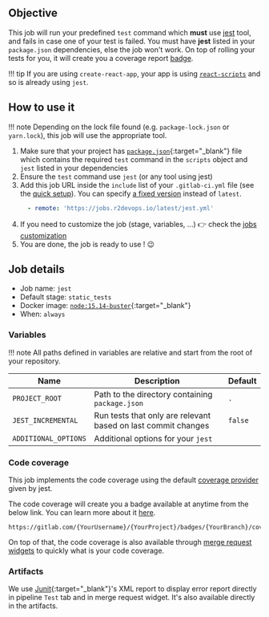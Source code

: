 ## Objective

This job will run your predefined `test` command which **must** use [jest](https://jestjs.io/) tool, and fails in case one of
your test is failed. You must have **jest** listed in your `package.json` dependencies, else the job won't work.
On top of rolling your tests for you, it will create you a coverage report
[badge](https://docs.gitlab.com/ee/user/project/badges.html).

!!! tip
    If you are using `create-react-app`, your app is using 
    [`react-scripts`](https://github.com/facebook/create-react-app/tree/master/packages/react-scripts) and so is already
    using `jest`.

## How to use it

!!! note
    Depending on the lock file found (e.g. `package-lock.json` or `yarn.lock`), this job will use
    the appropriate tool.

1. Make sure that your project has 
   [`package.json`](https://docs.npmjs.com/cli/v6/configuring-npm/package-json){:target="_blank"}
   file which contains the required `test` command in the `scripts` object and `jest` listed in your dependencies
2. Ensure the `test` command use  `jest` (or any tool using jest)
1. Add this job URL inside the `include` list of your `.gitlab-ci.yml` file (see the 
   [quick setup](/use-the-hub/#quick-setup)). You can specify [a fixed version](#changelog) instead of `latest`.
    ```yaml
      - remote: 'https://jobs.r2devops.io/latest/jest.yml'
    ```
3. If you need to customize the job (stage, variables, ...) 👉 check the [jobs
   customization](/use-the-hub/#jobs-customization)
4. You are done, the job is ready to use ! 😉


## Job details

* Job name: `jest`
* Default stage: `static_tests`
* Docker image: [`node:15.14-buster`](https://hub.docker.com/_/node){:target="_blank"}
* When: `always`


### Variables

!!! note
    All paths defined in variables are relative and start from the root of your
    repository.

| Name | Description | Default |
| ---- | ----------- | ------- |
| `PROJECT_ROOT` | Path to the directory containing `package.json`  | `.` |
| `JEST_INCREMENTAL` | Run tests that only are relevant based on last commit changes | `false` |
| `ADDITIONAL_OPTIONS` | Additional options for your `jest` | ` ` |


### Code coverage 

This job implements the code coverage using the default 
[coverage provider](https://jestjs.io/docs/cli#--coverageproviderprovider)
given by jest.

The code coverage will create you a badge available at anytime from the below link. You can learn more
about it [here](https://docs.gitlab.com/ee/ci/pipelines/settings.html#pipeline-badges).
```
https://gitlab.com/{YourUsername}/{YourProject}/badges/{YourBranch}/coverage.svg
```

On top of that, the code coverage is also available through
[merge request widgets](https://docs.gitlab.com/ee/ci/pipelines/settings.html#test-coverage-parsing)
to quickly what is your code coverage.
### Artifacts

We use [Junit](https://junit.org/junit5/){:target="_blank"}'s XML report to display error report
directly in pipeline `Test` tab and in merge request widget. It's also available directly in the artifacts.

